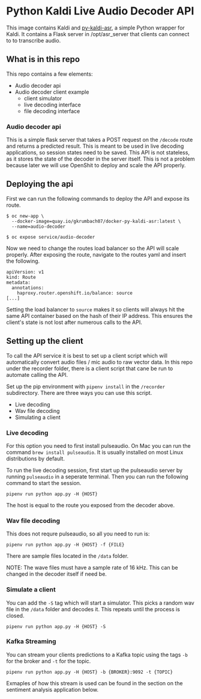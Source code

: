 # Python Kaldi Live Audio Decoder API

This image contains Kaldi and
[py-kaldi-asr](https://github.com/gooofy/py-kaldi-asr), a simple Python
wrapper for Kaldi. It contains a Flask server in /opt/asr_server that clients
can connect to to transcribe audio.

## What is in this repo
This repo contains a few elements:
- Audio decoder api
- Audio decoder client example
    - client simulator
    - live decoding interface
    - file decoding interface

### Audio decoder api
This is a simple flask server that takes a POST request on the `/decode` route and returns a predicted result. This is meant to be used in
live decoding applications, so session states need to be saved. This API is not stateless, as it stores the state of the decoder in the server itself.
This is not a problem because later we will use OpenShit to deploy and scale the API properly.

## Deploying the api
First we can run the following commands to deploy the API and expose its route.
```
$ oc new-app \
  --docker-image=quay.io/gkrumbach07/docker-py-kaldi-asr:latest \
  --name=audio-decoder

$ oc expose service/audio-decoder
```
Now we need to change the routes load balancer so the API will scale properly. After exposing the route,
navigate to the routes yaml and insert the following.
```
apiVersion: v1
kind: Route
metadata:
  annotations:
    haproxy.router.openshift.io/balance: source
[...]
```
Setting the load balancer to `source` makes it so clients will always hit the same API container based on the hash of their IP address. This ensures the client's state is not lost after numerous calls to the API.

## Setting up the client
To call the API service it is best to set up a client script which will automatically convert audio files / mic audio to raw vector data.
In this repo under the recorder folder, there is a client script that cane be run to automate calling the API.

Set up the pip environment with `pipenv install` in the `/recorder` subdirectory. There are three ways you can use this script.
- Live decoding
- Wav file decoding
- Simulating a client

### Live decoding
For this option you need to first install pulseaudio. On Mac you can run the command `brew install pulseaudio`.
It is usually installed on most Linux distributions by default.

To run the live decoding session, first start up the pulseaudio server by running `pulseaudio` in a seperate terminal.
Then you can run the following command to start the session.
```
pipenv run python app.py -H {HOST}
```
The host is equal to the route you exposed from the decoder above.

### Wav file decoding
This does not requre pulseaudio, so all you need to run is:
```
pipenv run python app.py -H {HOST} -f {FILE}
```
There are sample files located in the `/data` folder.

NOTE: The wave files must have a sample rate of 16 kHz. This can be changed in the decoder itself if need be.

### Simulate a client
You can add the `-S` tag which will start a simulator. This picks a random wav file in the `/data` folder and decodes it. This repeats until the process is closed.
```
pipenv run python app.py -H {HOST} -S
```
### Kafka Streaming
You can stream your clients predictions to a Kafka topic using the tags `-b` for the broker and `-t` for the topic. 
```
pipenv run python app.py -H {HOST} -b {BROKER}:9092 -t {TOPIC}
```
Exmaples of how this stream is used can be found in the section on the sentiment analysis application below.
